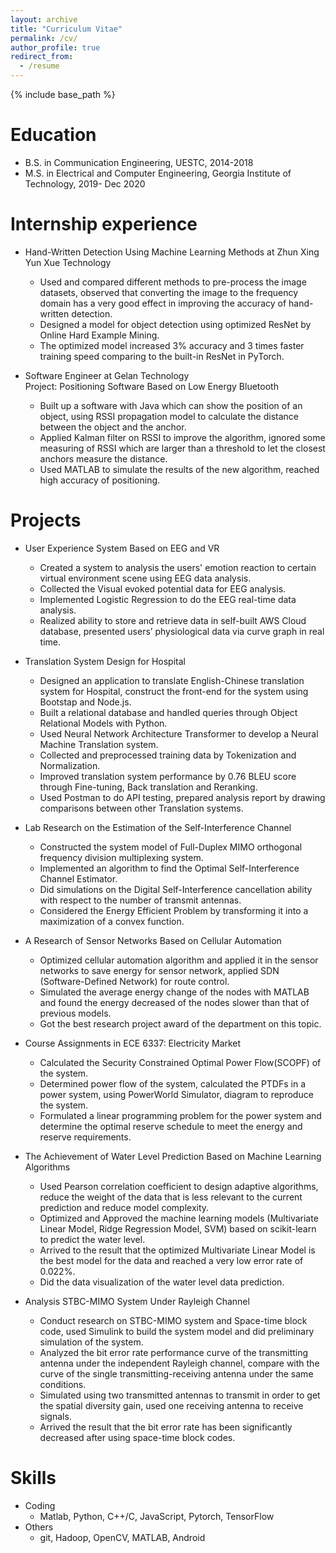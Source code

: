 ```yaml
---
layout: archive
title: "Curriculum Vitae"
permalink: /cv/
author_profile: true
redirect_from:
  - /resume
---
```


{% include base_path %}

Education
======
* B.S. in Communication Engineering, UESTC, 2014-2018
* M.S. in Electrical and Computer Engineering, Georgia Institute of Technology, 2019- Dec 2020  

Internship experience
======
* Hand-Written Detection Using Machine Learning Methods at Zhun Xing Yun Xue Technology             
  * Used and compared different methods to pre-process the image datasets, observed that converting the image to the frequency domain has a very good effect in improving the accuracy of hand-written detection.
  * Designed a model for object detection using optimized ResNet by Online Hard Example Mining.
  * The optimized model increased 3% accuracy and 3 times faster training speed comparing to the built-in ResNet in PyTorch.
            
            
* Software Engineer at Gelan Technology                                                                  
  Project: Positioning Software Based on Low Energy Bluetooth   
  * Built up a software with Java which can show the position of an object, using RSSI propagation model to calculate the distance between the object and the anchor.
  * Applied Kalman filter on RSSI to improve the algorithm, ignored some measuring of RSSI which are larger than a threshold to let the closest anchors measure the distance.
  * Used MATLAB to simulate the results of the new algorithm, reached high accuracy of positioning.          



Projects
======     

* User Experience System Based on EEG and VR                         
  * Created a system to analysis the users' emotion reaction to certain virtual environment scene using EEG data analysis.
  * Collected the Visual evoked potential data for EEG analysis.
  * Implemented Logistic Regression to do the EEG real-time data analysis. 
  * Realized ability to store and retrieve data in self-built AWS Cloud database, presented users’ physiological data via curve graph in real time.       
  
  
* Translation System Design for Hospital                                                                                       
  *	Designed an application to translate English-Chinese translation system for Hospital, construct the front-end for the   system using Bootstap and Node.js.   
  *	Built a relational database and handled queries through Object Relational Models with Python.    
  *	Used Neural Network Architecture Transformer to develop a Neural Machine Translation system.   
  *	Collected and preprocessed training data by Tokenization and Normalization.   
  *	Improved translation system performance by 0.76 BLEU score through Fine-tuning, Back translation and Reranking.   
  *	Used Postman to do API testing, prepared analysis report by drawing comparisons between other Translation systems.       


* Lab Research on the Estimation of the Self-Interference Channel                                                                     
  *	Constructed the system model of Full-Duplex MIMO orthogonal frequency division multiplexing system.      
  *	Implemented an algorithm to find the Optimal Self-Interference Channel Estimator.      
  * Did simulations on the Digital Self-Interference cancellation ability with respect to the number of transmit antennas.      
  * Considered the Energy Efficient Problem by transforming it into a maximization of a convex function.



* A Research of Sensor Networks Based on Cellular Automation                                                                     
  *	Optimized cellular automation algorithm and applied it in the sensor networks to save energy for sensor network, applied SDN (Software-Defined Network) for route control.      
  *	Simulated the average energy change of the nodes with MATLAB and found the energy decreased of the nodes slower than that of previous models.      
  * Got the best research project award of the department on this topic.      


* Course Assignments in ECE 6337: Electricity Market                        
  * Calculated the Security Constrained Optimal Power Flow(SCOPF) of the system.
  * Determined power flow of the system, calculated the PTDFs in a power system, using PowerWorld Simulator, diagram to reproduce the system.     
  * Formulated a linear programming problem for the power system and determine the optimal reserve schedule to meet the energy and reserve requirements.      
  

  
 

* The Achievement of Water Level Prediction Based on Machine Learning Algorithms 
  * Used Pearson correlation coefficient to design adaptive algorithms, reduce the weight of the data that is less relevant to the current prediction and reduce model complexity.
  * Optimized and Approved the machine learning models (Multivariate Linear Model, Ridge Regression Model, SVM) based on scikit-learn to predict the water level. 
  * Arrived to the result that the optimized Multivariate Linear Model is the best model for the data and reached a very low error rate of 0.022%.
  * Did the data visualization of the water level data prediction.            
      
  
     
     
* Analysis STBC-MIMO System Under Rayleigh Channel
  * Conduct research on STBC-MIMO system and Space-time block code, used Simulink to build the system model and did preliminary simulation of the system.
  * Analyzed the bit error rate performance curve of the transmitting antenna under the independent Rayleigh channel, compare with the curve of the single transmitting-receiving antenna under the same conditions.
  * Simulated using two transmitted antennas to transmit in order to get the spatial diversity gain, used one receiving antenna to receive signals.
  * Arrived the result that the bit error rate has been significantly decreased after using space-time block codes. 

                 




Skills
======
* Coding
  * Matlab, Python, C++/C, JavaScript, Pytorch, TensorFlow
* Others 
  * git, Hadoop, OpenCV, MATLAB, Android



